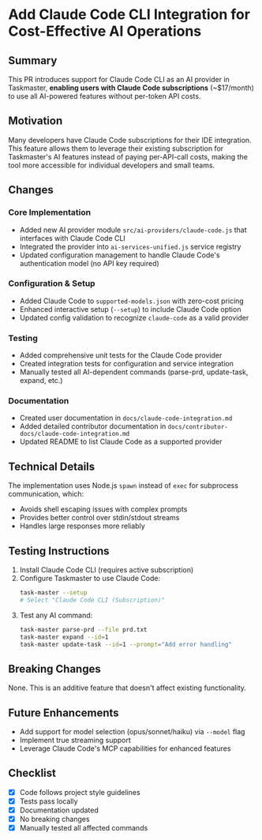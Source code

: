 # Add Claude Code CLI Integration for Cost-Effective AI Operations

## Summary

This PR introduces support for Claude Code CLI as an AI provider in Taskmaster, **enabling users with Claude Code subscriptions** (~$17/month) to use all AI-powered features without per-token API costs.

## Motivation

Many developers have Claude Code subscriptions for their IDE integration. This feature allows them to leverage their existing subscription for Taskmaster's AI features instead of paying per-API-call costs, making the tool more accessible for individual developers and small teams.

## Changes

### Core Implementation

- Added new AI provider module `src/ai-providers/claude-code.js` that interfaces with Claude Code CLI
- Integrated the provider into `ai-services-unified.js` service registry
- Updated configuration management to handle Claude Code's authentication model (no API key required)

### Configuration & Setup

- Added Claude Code to `supported-models.json` with zero-cost pricing
- Enhanced interactive setup (`--setup`) to include Claude Code option
- Updated config validation to recognize `claude-code` as a valid provider

### Testing

- Added comprehensive unit tests for the Claude Code provider
- Created integration tests for configuration and service integration
- Manually tested all AI-dependent commands (parse-prd, update-task, expand, etc.)

### Documentation

- Created user documentation in `docs/claude-code-integration.md`
- Added detailed contributor documentation in `docs/contributor-docs/claude-code-integration.md`
- Updated README to list Claude Code as a supported provider

## Technical Details

The implementation uses Node.js `spawn` instead of `exec` for subprocess communication, which:

- Avoids shell escaping issues with complex prompts
- Provides better control over stdin/stdout streams
- Handles large responses more reliably

## Testing Instructions

1. Install Claude Code CLI (requires active subscription)
2. Configure Taskmaster to use Claude Code:
   ```bash
   task-master --setup
   # Select "Claude Code CLI (Subscription)"
   ```
3. Test any AI command:
   ```bash
   task-master parse-prd --file prd.txt
   task-master expand --id=1
   task-master update-task --id=1 --prompt="Add error handling"
   ```

## Breaking Changes

None. This is an additive feature that doesn't affect existing functionality.

## Future Enhancements

- Add support for model selection (opus/sonnet/haiku) via `--model` flag
- Implement true streaming support
- Leverage Claude Code's MCP capabilities for enhanced features

## Checklist

- [x] Code follows project style guidelines
- [x] Tests pass locally
- [x] Documentation updated
- [x] No breaking changes
- [x] Manually tested all affected commands
